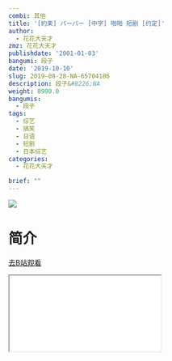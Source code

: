 ```yaml
---
combi: 其他
title: '[約束] パーパー [中字] 啪啪 短剧 [约定]'
author:
  - 花花大天才
zmz: 花花大天才
publishdate: '2001-01-03'
bangumi: 段子
date: '2019-10-10'
slug: 2019-08-28-NA-65704186
description: 段子&#8226;NA
weight: 8990.0
bangumis:
  - 段子
tags:
  - 综艺
  - 搞笑
  - 日语
  - 短剧
  - 日本综艺
categories:
  - 花花大天才

brief: ""
---
```

![](https://raw.githubusercontent.com/tcgriffith/owaraisite/master/static/tmpimg/cd75596c110fb777c9afcc19f8ae57be93836042.jpg.480.jpg)
# 简介  
  

[去B站观看](https://www.bilibili.com/video/av65704186/)
<div class ="resp-container"><iframe class="testiframe" src="//player.bilibili.com/player.html?aid=65704186"", scrolling="no", allowfullscreen="true" > </iframe></div> 
